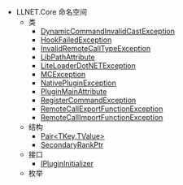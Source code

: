 - LLNET.Core 命名空间
  - 类
    - [DynamicCommandInvalidCastException](zh_CN/NET/APIs/Namespace/LLNET.Core/Class/DynamicCommandInvalidCastException/DynamicCommandInvalidCastException.md)
    - [HookFailedException](zh_CN/NET/APIs/Namespace/LLNET.Core/Class/HookFailedException/HookFailedException.md)
    - [InvalidRemoteCallTypeException](zh_CN/NET/APIs/Namespace/LLNET.Core/Class/InvalidRemoteCallTypeException/InvalidRemoteCallTypeException.md)
    - [LibPathAttribute](zh_CN/NET/APIs/Namespace/LLNET.Core/Class/LibPathAttribute/LibPathAttribute.md)
    - [LiteLoaderDotNETException](zh_CN/NET/APIs/Namespace/LLNET.Core/Class/LiteLoaderDotNETException/LiteLoaderDotNETException.md)
    - [MCException](zh_CN/NET/APIs/Namespace/LLNET.Core/Class/MCException/MCException.md)
    - [NativePluginException](zh_CN/NET/APIs/Namespace/LLNET.Core/Class/NativePluginException/NativePluginException.md)
    - [PluginMainAttribute](zh_CN/NET/APIs/Namespace/LLNET.Core/Class/PluginMainAttribute/PluginMainAttribute.md)
    - [RegisterCommandException](zh_CN/NET/APIs/Namespace/LLNET.Core/Class/RegisterCommandException/RegisterCommandException.md)
    - [RemoteCallExportFunctionException](zh_CN/NET/APIs/Namespace/LLNET.Core/Class/RemoteCallExportFunctionException/RemoteCallExportFunctionException.md)
    - [RemoteCallImportFunctionException](zh_CN/NET/APIs/Namespace/LLNET.Core/Class/RemoteCallImportFunctionException/RemoteCallImportFunctionException.md)
  - 结构
    - [Pair<TKey,TValue>](zh_CN/NET/APIs/Namespace/LLNET.Core/Struct/Pair/Pair.md)
    - [SecondaryRankPtr](zh_CN/NET/APIs/Namespace/LLNET.Core/Struct/SecondaryRankPtr/SecondaryRankPtr.md)
  - 接口
    - [IPluginInitializer](zh_CN/NET/APIs/Namespace/LLNET.Core/Interface/IPluginInitializer/IPluginInitializer.md)
  - 枚举